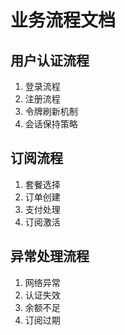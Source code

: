 # 业务流程文档

## 用户认证流程
1. 登录流程
2. 注册流程
3. 令牌刷新机制
4. 会话保持策略

## 订阅流程
1. 套餐选择
2. 订单创建
3. 支付处理
4. 订阅激活

## 异常处理流程
1. 网络异常
2. 认证失效
3. 余额不足
4. 订阅过期 